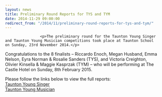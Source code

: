 ```yaml
---
layout: news
title: Preliminary Round Reports for TYS and TYM
date: 2014-11-29 09:00:00
redirect_from: "/2014/11/preliminary-round-reports-for-tys-and-tym/"
---
```

<section>

                    
                    <p>The preliminary round for the Taunton Young Singer and Taunton Young Musician competitions took place at Taunton School on Sunday, 23rd November 2014.</p>
<p>Congratulations to the 8 finalists &#8211; Riccardo Enoch, Megan Husband, Emma Nelson, Eyra Norman &#038; Rosalie Sanders (TYS), and Victoria Creighton, Olivier Kinsella &#038; Maggie Kasprzak (TYM) &#8211; who will be performing at The Castle Hotel on Sunday, 8th February 2015.</p>
<p>Please follow the links below to view the full reports:<br />
<a href="{{ "/events/music-festival/taunton-young-singer/" | prepend: site.github.url }}" title="Taunton Young Singer">Taunton Young Singer</a><br />
<a href="{{ "/events/music-festival/taunton-young-musician/" | prepend: site.github.url }}" title="Taunton Young Musician">Taunton Young Musician</a></p>

                
</section>
